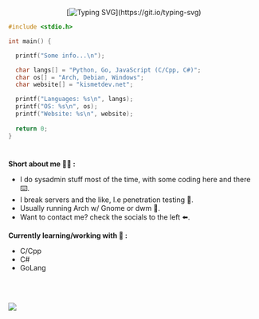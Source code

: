  <div align="center">
   
  [![Typing SVG](https://readme-typing-svg.demolab.com?font=Fira+Code&duration=4000&pause=500&color=00F70A&background=7E25FF00&center=true&vCenter=true&width=435&lines=Part-time+Coder+%F0%9F%92%BB.;Cyber+Security+Enthusiast+%F0%9F%A4%96.;Linux+user+%F0%9F%90%A7.)](https://git.io/typing-svg)
  
 </div>
 
```c
#include <stdio.h>

int main() {

  printf("Some info...\n");

  char langs[] = "Python, Go, JavaScript (C/Cpp, C#)";
  char os[] = "Arch, Debian, Windows";
  char website[] = "kismetdev.net";

  printf("Languages: %s\n", langs);
  printf("OS: %s\n", os);
  printf("Website: %s\n", website);
  
  return 0;
}

```

#
**Short about me 👨‍💻 :**
- I do sysadmin stuff most of the time, with some coding here and there ⌨️.
- I break servers and the like, I.e penetration testing 🔨.
- Usually running Arch w/ Gnome or dwm 🐧.
- Want to contact me? check the socials to the left ⬅️. 

**Currently learning/working with 🧠 :**
- C/Cpp
- C#
- GoLang
<br>
<br>

![](https://komarev.com/ghpvc/?username=0xKismetDev&style=flat-square)
